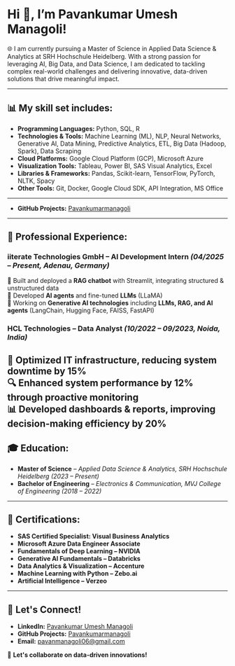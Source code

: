 # Hi 👋, I’m Pavankumar Umesh Managoli!  
🌐 I am currently pursuing a Master of Science in Applied Data Science & Analytics at SRH Hochschule Heidelberg. With a strong passion for leveraging AI, Big Data, and Data Science, I am dedicated to tackling complex real-world challenges and delivering innovative, data-driven solutions that drive meaningful impact.

---

## 📊 My skill set includes:
- **Programming Languages:** Python, SQL, R  
- **Technologies & Tools:** Machine Learning (ML), NLP, Neural Networks, Generative AI, Data Mining, Predictive Analytics, ETL, Big Data (Hadoop, Spark), Data Scraping  
- **Cloud Platforms:** Google Cloud Platform (GCP), Microsoft Azure  
- **Visualization Tools:** Tableau, Power BI, SAS Visual Analytics, Excel  
- **Libraries & Frameworks:** Pandas, Scikit-learn, TensorFlow, PyTorch, NLTK, Spacy  
- **Other Tools:** Git, Docker, Google Cloud SDK, API Integration, MS Office
---
- **GitHub Projects:** [Pavankumarmanagoli](https://github.com/Pavankumarmanagoli/Projects/tree/main)  
---

## 💼 Professional Experience:

### **iiterate Technologies GmbH – AI Development Intern** *(04/2025 – Present, Adenau, Germany)*
🤖 Built and deployed a **RAG chatbot** with Streamlit, integrating structured & unstructured data  
🧠 Developed **AI agents** and fine-tuned **LLMs** (LLaMA)  
🚀 Working on **Generative AI technologies** including **LLMs, RAG, and AI agents** (LangChain, Hugging Face, FAISS, FastAPI)

### **HCL Technologies – Data Analyst** *(10/2022 – 09/2023, Noida, India)*
🚀 **Optimized IT infrastructure**, reducing system downtime by **15%**  
🔍 **Enhanced system performance** by **12%** through proactive monitoring  
📊 **Developed dashboards & reports**, improving decision-making efficiency by **20%**
---
## 🎓 Education:
- **Master of Science** – *Applied Data Science & Analytics, SRH Hochschule Heidelberg* *(2023 – Present)*
- **Bachelor of Engineering** – *Electronics & Communication, MVJ College of Engineering* *(2018 – 2022)*

---

## 📜 Certifications:
- **SAS Certified Specialist: Visual Business Analytics**
- **Microsoft Azure Data Engineer Associate**
- **Fundamentals of Deep Learning – NVIDIA**
- **Generative AI Fundamentals – Databricks**
- **Data Analytics & Visualization – Accenture**
- **Machine Learning with Python – Zebo.ai**
- **Artificial Intelligence – Verzeo**

---

## 📢 Let's Connect!
- **LinkedIn:** [Pavankumar Umesh Managoli](https://www.linkedin.com/in/pavan-u-managoli/)  
- **GitHub Projects:** [Pavankumarmanagoli](https://github.com/Pavankumarmanagoli/Projects/tree/main)  
- **Email:** [pavanmanagoli06@gmail.com](mailto:pavanmanagoli06@gmail.com)  

🚀 **Let's collaborate on data-driven innovations!**

